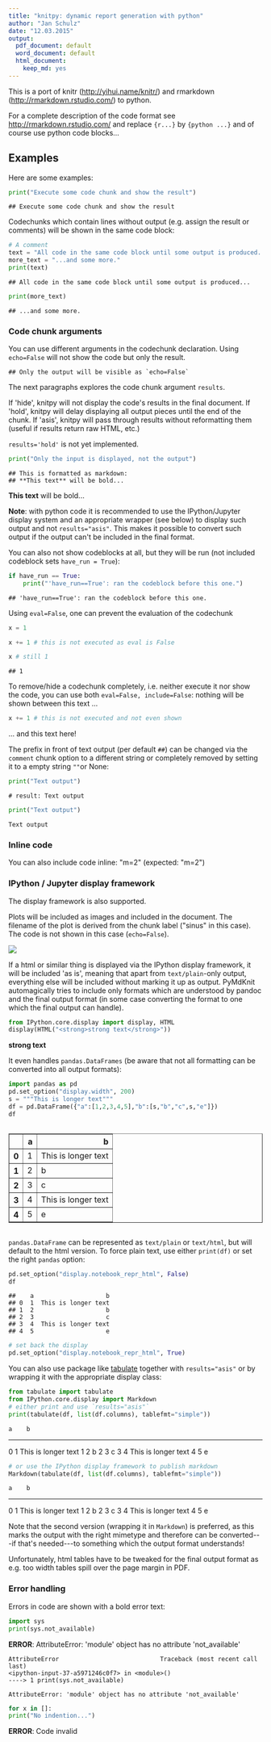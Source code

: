 ```yaml
---
title: "knitpy: dynamic report generation with python"
author: "Jan Schulz"
date: "12.03.2015"
output:
  pdf_document: default
  word_document: default
  html_document:
    keep_md: yes
---
```


This is a port of knitr (http://yihui.name/knitr/) and rmarkdown 
(http://rmarkdown.rstudio.com/) to python.

For a complete description of the code format see http://rmarkdown.rstudio.com/ and replace
`{r...}` by `{python ...}` and of course use python code blocks...

## Examples

Here are some examples:

```python
print("Execute some code chunk and show the result")
```

```
## Execute some code chunk and show the result
```

Codechunks which contain lines without output (e.g. assign the result or comments) will
be shown in the same code block:

```python
# A comment
text = "All code in the same code block until some output is produced..."
more_text = "...and some more."
print(text)
```

```
## All code in the same code block until some output is produced...
```

```python
print(more_text)
```

```
## ...and some more.
```

### Code chunk arguments

You can use different arguments in the codechunk declaration. Using `echo=False` will not show
the code but only the result.

```
## Only the output will be visible as `echo=False`
```

The next paragraphs explores the code chunk argument `results`. 

If 'hide', knitpy will not display the code's results in the final document. If 'hold', knitpy
will delay displaying all output pieces until the end of the chunk. If 'asis', knitpy will pass
through results without reformatting them (useful if results return raw HTML, etc.)

`results='hold'` is not yet implemented.

```python
print("Only the input is displayed, not the output")
```

```
## This is formatted as markdown:
## **This text** will be bold...
```

**This text** will be bold...

**Note**: with python code it is recommended to use the IPython/Jupyter display system and an 
appropriate wrapper (see below) to display such output and not `results="asis"`. This makes it 
possible to convert such output if the output can't be included in the final format.

You can also not show codeblocks at all, but they will be run (not included codeblock sets
`have_run = True`):


```python
if have_run == True:
    print("'have_run==True': ran the codeblock before this one.")
```

```
## 'have_run==True': ran the codeblock before this one.
```

Using `eval=False`, one can prevent the evaluation of the codechunk

```python
x = 1
```

```python
x += 1 # this is not executed as eval is False
```

```python
x # still 1
```

```
## 1
```

To remove/hide a codechunk completely, i.e. neither execute it nor show the code, you can use both `eval=False, include=False`: nothing will be
shown between this text ...

```python
x += 1 # this is not executed and not even shown
```

... and this text here!

The prefix in front of text output (per default `##`) can be changed via the `comment` chunk
option to a different string or completely removed by setting it to a empty string `""`or None:

```python
print("Text output")
```

```
# result: Text output
```

```python
print("Text output")
```

```
Text output
```

### Inline code

You can also include code inline: "m=2" (expected: "m=2") 

### IPython / Jupyter display framework

The display framework is also supported.

Plots will be included as images and included in the document. The filename of the 
plot is derived from the chunk label ("sinus" in this case). The code is not 
shown in this case (`echo=False`).


![](knitpy_overview_files/figure-html/sinus-0.png)

If a html or similar thing is displayed via the IPython display framework, it will be 
included 'as is', meaning that apart from `text/plain`-only output, everything else 
will be included without marking it up as output. PyMdKnit automagically tries to include only
formats which are understood by pandoc and the final output format (in some case converting the
format to one which the final output can handle).

```python
from IPython.core.display import display, HTML
display(HTML("<strong>strong text</strong>"))
```


<strong>strong text</strong>

It even handles `pandas.DataFrames` (be aware that not all formatting can be converted into all
output formats):

```python
import pandas as pd
pd.set_option("display.width", 200) 
s = """This is longer text"""
df = pd.DataFrame({"a":[1,2,3,4,5],"b":[s,"b","c",s,"e"]})
df
```


<div style="max-height:1000px;max-width:1500px;overflow:auto;"><table border="1" class="dataframe"><thead><tr style="text-align: right;"><th></th><th>a</th><th>b</th></tr></thead><tbody><tr><th>0</th><td> 1</td><td> This is longer text</td></tr><tr><th>1</th><td> 2</td><td> b</td></tr><tr><th>2</th><td> 3</td><td> c</td></tr><tr><th>3</th><td> 4</td><td> This is longer text</td></tr><tr><th>4</th><td> 5</td><td> e</td></tr></tbody></table></div>

`pandas.DataFrame` can be represented as `text/plain` or `text/html`, but will default to the html
 version. To force plain text, use either `print(df)` or set the right `pandas` option:

```python
pd.set_option("display.notebook_repr_html", False)
df
```

```
##    a                    b
## 0  1  This is longer text
## 1  2                    b
## 2  3                    c
## 3  4  This is longer text
## 4  5                    e
```

```python
# set back the display
pd.set_option("display.notebook_repr_html", True)
```

You can also use package like [tabulate](https://bitbucket.org/astanin/python-tabulate)
together with `results="asis"` or by wrapping it with the appropriate display class:

```python
from tabulate import tabulate
from IPython.core.display import Markdown
# either print and use `results="asis"`
print(tabulate(df, list(df.columns), tablefmt="simple"))
```

    a    b
--  ---  -------------------
 0  1    This is longer text
 1  2    b
 2  3    c
 3  4    This is longer text
 4  5    e

```python
# or use the IPython display framework to publish markdown
Markdown(tabulate(df, list(df.columns), tablefmt="simple"))
```


    a    b
--  ---  -------------------
 0  1    This is longer text
 1  2    b
 2  3    c
 3  4    This is longer text
 4  5    e

Note that the second version (wrapping it in `Markdown`) is preferred, as this marks the output 
with the right mimetype and therefore can be converted---if that's needed---to something which 
the output format understands!

Unfortunately, html tables have to be tweaked for the final output format as e.g. too width
tables spill over the page margin in PDF.

### Error handling

Errors in code are shown with a bold error text:

```python
import sys
print(sys.not_available)
```

**ERROR**: AttributeError: 'module' object has no attribute 'not_available'

```
AttributeError                            Traceback (most recent call last)
<ipython-input-37-a5971246c0f7> in <module>()
----> 1 print(sys.not_available)

AttributeError: 'module' object has no attribute 'not_available'
```


```python
for x in []:
print("No indention...")
```

**ERROR**: Code invalid

